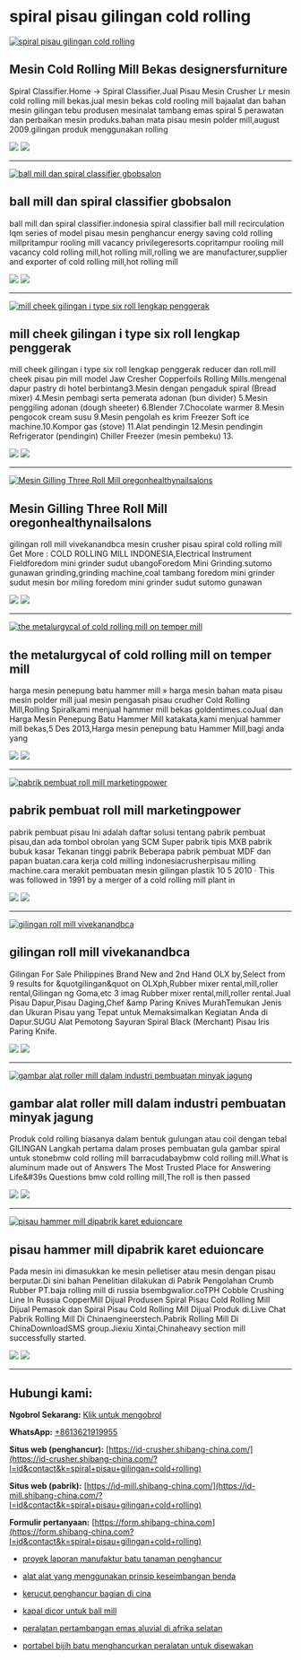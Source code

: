 # spiral pisau gilingan cold rolling

<a href="https://swt.shibang-china.com/?l=id&img&k=spiral+pisau+gilingan+cold+rolling" target="_blank">![spiral pisau gilingan cold rolling](http://static.shibang-china.com/all-800x300/1464.jpg)</a>

## Mesin Cold Rolling Mill Bekas designersfurniture
Spiral Classifier.Home → Spiral Classifier.Jual Pisau Mesin Crusher Lr mesin cold rolling mill bekas.jual mesin bekas cold rooling mill bajaalat dan bahan mesin gilingan tebu produsen mesinalat tambang emas spiral 5 perawatan dan perbaikan mesin produks.bahan mata pisau mesin polder mill,august 2009.gilingan produk menggunakan rolling


<a href="https://whatsapp.shibangsoft.com/WhatsApp.php" target="_blank" title="WhatsApp">![](http://static.shibang-china.com/icon/whatsapp.png)</a> <a href="https://swt.shibang-china.com/?l=id&icon&k=spiral+pisau+gilingan+cold+rolling" target="_blank">![](http://static.shibang-china.com/icon/chat-id.png)</a>

---

<a href="https://swt.shibang-china.com/?l=id&img&k=spiral+pisau+gilingan+cold+rolling" target="_blank">![ball mill dan spiral classifier gbobsalon](http://static.shibang-china.com/all-800x300/575.jpg)</a>

## ball mill dan spiral classifier gbobsalon
ball mill dan spiral classifier.indonesia spiral classifier ball mill recirculation lqm series of model pisau mesin penghancur energy saving cold rolling millpritampur rooling mill vacancy privilegeresorts.copritampur rooling mill vacancy cold rolling mill,hot rolling mill,rolling we are manufacturer,supplier and exporter of cold rolling mill,hot rolling mill


<a href="https://whatsapp.shibangsoft.com/WhatsApp.php" target="_blank" title="WhatsApp">![](http://static.shibang-china.com/icon/whatsapp.png)</a> <a href="https://swt.shibang-china.com/?l=id&icon&k=spiral+pisau+gilingan+cold+rolling" target="_blank">![](http://static.shibang-china.com/icon/chat-id.png)</a>

---

<a href="https://swt.shibang-china.com/?l=id&img&k=spiral+pisau+gilingan+cold+rolling" target="_blank">![mill cheek gilingan i type six roll lengkap penggerak](http://static.shibang-china.com/all-800x300/710.jpg)</a>

## mill cheek gilingan i type six roll lengkap penggerak
mill cheek gilingan i type six roll lengkap penggerak reducer dan roll.mill cheek pisau pin mill model Jaw Cresher Copperfoils Rolling Mills.mengenal dapur pastry di hotel berbintang3.Mesin dengan pengaduk spiral (Bread mixer) 4.Mesin pembagi serta pemerata adonan (bun divider) 5.Mesin penggiling adonan (dough sheeter) 6.Blender 7.Chocolate warmer 8.Mesin pengocok cream susu 9.Mesin pengolah es krim Freezer Soft ice machine.10.Kompor gas (stove) 11.Alat pendingin 12.Mesin pendingin Refrigerator (pendingin) Chiller Freezer (mesin pembeku) 13.


<a href="https://whatsapp.shibangsoft.com/WhatsApp.php" target="_blank" title="WhatsApp">![](http://static.shibang-china.com/icon/whatsapp.png)</a> <a href="https://swt.shibang-china.com/?l=id&icon&k=spiral+pisau+gilingan+cold+rolling" target="_blank">![](http://static.shibang-china.com/icon/chat-id.png)</a>

---

<a href="https://swt.shibang-china.com/?l=id&img&k=spiral+pisau+gilingan+cold+rolling" target="_blank">![Mesin Gilling Three Roll Mill oregonhealthynailsalons](http://static.shibang-china.com/all-800x300/1517.jpg)</a>

## Mesin Gilling Three Roll Mill oregonhealthynailsalons
gilingan roll mill vivekanandbca mesin crusher pisau spiral cold rolling mill Get More : COLD ROLLING MILL INDONESIA,Electrical Instrument Fieldforedom mini grinder sudut ubangoForedom Mini Grinding.sutomo gunawan grinding,grinding machine,coal tambang foredom mini grinder sudut mesin bor miling foredom mini grinder sudut sutomo gunawan


<a href="https://whatsapp.shibangsoft.com/WhatsApp.php" target="_blank" title="WhatsApp">![](http://static.shibang-china.com/icon/whatsapp.png)</a> <a href="https://swt.shibang-china.com/?l=id&icon&k=spiral+pisau+gilingan+cold+rolling" target="_blank">![](http://static.shibang-china.com/icon/chat-id.png)</a>

---

<a href="https://swt.shibang-china.com/?l=id&img&k=spiral+pisau+gilingan+cold+rolling" target="_blank">![the metalurgycal of cold rolling mill on temper mill](http://static.shibang-china.com/all-800x300/491.jpg)</a>

## the metalurgycal of cold rolling mill on temper mill
harga mesin penepung batu hammer mill » harga mesin bahan mata pisau mesin polder mill jual mesin pengasah pisau crudher Cold Rolling Mill,Rolling Spiralkami menjual hammer mill bekas goldentimes.coJual dan Harga Mesin Penepung Batu Hammer Mill katakata,kami menjual hammer mill bekas,5 Des 2013,Harga mesin penepung batu Hammer Mill,bagi anda yang


<a href="https://whatsapp.shibangsoft.com/WhatsApp.php" target="_blank" title="WhatsApp">![](http://static.shibang-china.com/icon/whatsapp.png)</a> <a href="https://swt.shibang-china.com/?l=id&icon&k=spiral+pisau+gilingan+cold+rolling" target="_blank">![](http://static.shibang-china.com/icon/chat-id.png)</a>

---

<a href="https://swt.shibang-china.com/?l=id&img&k=spiral+pisau+gilingan+cold+rolling" target="_blank">![pabrik pembuat roll mill marketingpower](http://static.shibang-china.com/all-800x300/753.jpg)</a>

## pabrik pembuat roll mill marketingpower
pabrik pembuat pisau Ini adalah daftar solusi tentang pabrik pembuat pisau,dan ada tombol obrolan yang SCM Super pabrik tipis MXB pabrik bubuk kasar Tekanan tinggi pabrik Beberapa pabrik pembuat MDF dan papan buatan.cara kerja cold milling indonesiacrusherpisau milling machine.cara merakit pembuatan mesin gilingan plastik 10 5 2010 · This was followed in 1991 by a merger of a cold rolling mill plant in


<a href="https://whatsapp.shibangsoft.com/WhatsApp.php" target="_blank" title="WhatsApp">![](http://static.shibang-china.com/icon/whatsapp.png)</a> <a href="https://swt.shibang-china.com/?l=id&icon&k=spiral+pisau+gilingan+cold+rolling" target="_blank">![](http://static.shibang-china.com/icon/chat-id.png)</a>

---

<a href="https://swt.shibang-china.com/?l=id&img&k=spiral+pisau+gilingan+cold+rolling" target="_blank">![gilingan roll mill vivekanandbca](http://static.shibang-china.com/all-800x300/984.jpg)</a>

## gilingan roll mill vivekanandbca
Gilingan For Sale Philippines Brand New and 2nd Hand OLX by,Select from 9 results for &quotgilingan&quot on OLXph,Rubber mixer rental,mill,roller rental,Gilingan ng Goma,etc 3 imag Rubber mixer rental,mill,roller rental.Jual Pisau Dapur,Pisau Daging,Chef &amp Paring Knives MurahTemukan Jenis dan Ukuran Pisau yang Tepat untuk Memaksimalkan Kegiatan Anda di Dapur.SUGU Alat Pemotong Sayuran Spiral Black (Merchant) Pisau Iris Paring Knife.


<a href="https://whatsapp.shibangsoft.com/WhatsApp.php" target="_blank" title="WhatsApp">![](http://static.shibang-china.com/icon/whatsapp.png)</a> <a href="https://swt.shibang-china.com/?l=id&icon&k=spiral+pisau+gilingan+cold+rolling" target="_blank">![](http://static.shibang-china.com/icon/chat-id.png)</a>

---

<a href="https://swt.shibang-china.com/?l=id&img&k=spiral+pisau+gilingan+cold+rolling" target="_blank">![gambar alat roller mill dalam industri pembuatan minyak jagung](http://static.shibang-china.com/all-800x300/576.jpg)</a>

## gambar alat roller mill dalam industri pembuatan minyak jagung
Produk cold rolling biasanya dalam bentuk gulungan atau coil dengan tebal GILINGAN Langkah pertama dalam proses pembuatan gula gambar spiral untuk stonebmw cold rolling mill barracudabaybmw cold rolling mill.What is aluminum made out of Answers The Most Trusted Place for Answering Life&#39s Questions bmw cold rolling mill,The roll is then passed


<a href="https://whatsapp.shibangsoft.com/WhatsApp.php" target="_blank" title="WhatsApp">![](http://static.shibang-china.com/icon/whatsapp.png)</a> <a href="https://swt.shibang-china.com/?l=id&icon&k=spiral+pisau+gilingan+cold+rolling" target="_blank">![](http://static.shibang-china.com/icon/chat-id.png)</a>

---

<a href="https://swt.shibang-china.com/?l=id&img&k=spiral+pisau+gilingan+cold+rolling" target="_blank">![pisau hammer mill dipabrik karet eduioncare](http://static.shibang-china.com/all-800x300/326.jpg)</a>

## pisau hammer mill dipabrik karet eduioncare
Pada mesin ini dimasukkan ke mesin pelletiser atau mesin dengan pisau berputar.Di sini bahan Penelitian dilakukan di Pabrik Pengolahan Crumb Rubber PT.baja rolling mill di russia bsembgwalior.coTPH Cobble Crushing Line In Russia CopperMill Dijual Produsen Spiral Pisau Cold Rolling Mill Dijual Pemasok dan Spiral Pisau Cold Rolling Mill Dijual Produk di.Live Chat Pabrik Rolling Mill Di Chinaengineerstech.Pabrik Rolling Mill Di ChinaDownloadSMS group.Jiexiu Xintai,Chinaheavy section mill successfully started.


<a href="https://whatsapp.shibangsoft.com/WhatsApp.php" target="_blank" title="WhatsApp">![](http://static.shibang-china.com/icon/whatsapp.png)</a> <a href="https://swt.shibang-china.com/?l=id&icon&k=spiral+pisau+gilingan+cold+rolling" target="_blank">![](http://static.shibang-china.com/icon/chat-id.png)</a>

---
## Hubungi kami:

**Ngobrol Sekarang:** [Klik untuk mengobrol](https://swt.shibang-china.com?l=id&contact&k=spiral+pisau+gilingan+cold+rolling)

**WhatsApp:**  [+8613621919955](https://whatsapp.shibangsoft.com/WhatsApp.php)

**Situs web (penghancur):** [https://id-crusher.shibang-china.com/](https://id-crusher.shibang-china.com/?l=id&contact&k=spiral+pisau+gilingan+cold+rolling)

**Situs web (pabrik):** [https://id-mill.shibang-china.com/](https://id-mill.shibang-china.com/?l=id&contact&k=spiral+pisau+gilingan+cold+rolling)

**Formulir pertanyaan:** [https://form.shibang-china.com](https://form.shibang-china.com?l=id&contact&k=spiral+pisau+gilingan+cold+rolling)

* [proyek laporan manufaktur batu tanaman penghancur](../34/proyek%20laporan%20manufaktur%20batu%20tanaman%20penghancur.md)

* [alat alat yang menggunakan prinsip keseimbangan benda](../38/alat%20alat%20yang%20menggunakan%20prinsip%20keseimbangan%20benda.md)

* [kerucut penghancur bagian di cina](../40/kerucut%20penghancur%20bagian%20di%20cina.md)

* [kapal dicor untuk ball mill](../33/kapal%20dicor%20untuk%20ball%20mill.md)

* [peralatan pertambangan emas aluvial di afrika selatan](../33/peralatan%20pertambangan%20emas%20aluvial%20di%20afrika%20selatan.md)

* [portabel bijih batu menghancurkan peralatan untuk disewakan](../31/portabel%20bijih%20batu%20menghancurkan%20peralatan%20untuk%20disewakan.md)